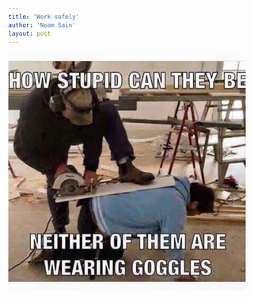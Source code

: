 ```yaml
---
title: 'Work safely'
author: 'Noam Sain'
layout: post
---
```


![Work safely](/assets/2022-10-funny06.jpg "Work safely")

